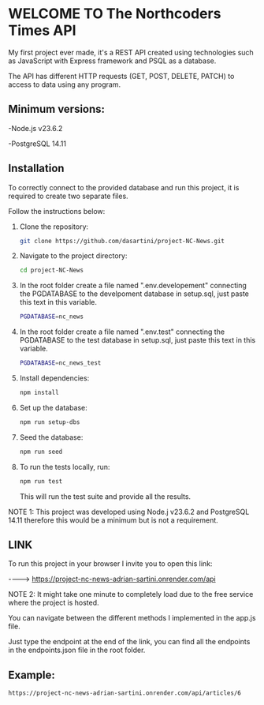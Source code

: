 # WELCOME TO The Northcoders Times API
My first project ever made, it's a REST API created using technologies such as JavaScript with Express framework and PSQL as a database.

The API has different HTTP requests (GET, POST, DELETE, PATCH) to access to data using any program.

## Minimum versions:
-Node.js v23.6.2

-PostgreSQL 14.11

## Installation 
 
To correctly connect to the provided database and run this project, it is required to create two separate files.

Follow the instructions below:

1. Clone the repository:
   ```bash
   git clone https://github.com/dasartini/project-NC-News.git
   ```
2. Navigate to the project directory:
   ```bash
   cd project-NC-News
   ```

3. In the root folder create a file named ".env.developement" connecting the PGDATABASE to the develpoment database in setup.sql, just paste this text in this variable.
   ```bash
   PGDATABASE=nc_news
   ```

4. In the root folder create a file named ".env.test" connecting the PGDATABASE to the test database in setup.sql, just paste this text in this variable.
   ```bash
   PGDATABASE=nc_news_test
   ```

5. Install dependencies:
   ```bash
   npm install
   ```
6. Set up the database:
   ```bash
   npm run setup-dbs
   ```

7. Seed the database:
   ```bash
   npm run seed
   ```

8. To run the tests locally, run:
   ```bash
   npm run test
   ```
   This will run the test suite and provide all the results.


NOTE 1: This project was developed using Node.j v23.6.2 and PostgreSQL 14.11 therefore this would be a minimum but is not a requirement.


## LINK 

To run this project in your browser I invite you to open this link:

----> https://project-nc-news-adrian-sartini.onrender.com/api

NOTE 2: It might take one minute to completely load due to the free service where the project is hosted.

You can navigate between the different methods I implemented in the app.js file.

Just type the endpoint at the end of the link, you can find all the endpoints in the endpoints.json file in the root folder.

## Example: 

```bash
https://project-nc-news-adrian-sartini.onrender.com/api/articles/6
```
